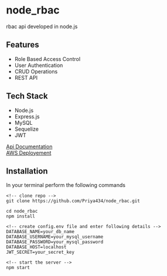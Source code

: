 # node_rbac

rbac api developed in node.js

## Features
- Role Based Access Control
- User Authentication
- CRUD Operations
- REST API

## Tech Stack
- Node.js
- Express.js
- MySQL
- Sequelize
- JWT

[Api Documentation](https://documenter.getpostman.com/view/25128457/2s9YsKfBfV)  
[AWS Deployement](http://ec2-13-54-222-231.ap-southeast-2.compute.amazonaws.com/)

## Installation

In your terminal perform the following commands

```
<!-- clone repo -->
git clone https://github.com/Priya434/node_rbac.git

cd node_rbac
npm install

<!-- create config.env file and enter following details -->
DATABASE_NAME=your_db_name
DATABASE_USERNAME=your_mysql_username
DATABASE_PASSWORD=your_mysql_password
DATABASE_HOST=localhost
JWT_SECRET=your_secret_key

<!-- start the server -->
npm start
```
